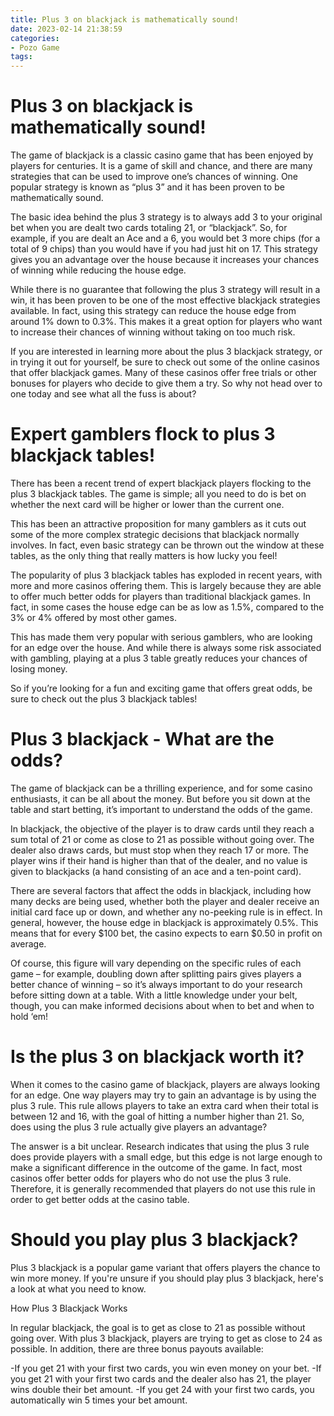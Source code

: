 ```yaml
---
title: Plus 3 on blackjack is mathematically sound!
date: 2023-02-14 21:38:59
categories:
- Pozo Game
tags:
---
```



#  Plus 3 on blackjack is mathematically sound!

The game of blackjack is a classic casino game that has been enjoyed by players for centuries. It is a game of skill and chance, and there are many strategies that can be used to improve one’s chances of winning. One popular strategy is known as “plus 3” and it has been proven to be mathematically sound.

The basic idea behind the plus 3 strategy is to always add 3 to your original bet when you are dealt two cards totaling 21, or “blackjack”. So, for example, if you are dealt an Ace and a 6, you would bet 3 more chips (for a total of 9 chips) than you would have if you had just hit on 17. This strategy gives you an advantage over the house because it increases your chances of winning while reducing the house edge.

While there is no guarantee that following the plus 3 strategy will result in a win, it has been proven to be one of the most effective blackjack strategies available. In fact, using this strategy can reduce the house edge from around 1% down to 0.3%. This makes it a great option for players who want to increase their chances of winning without taking on too much risk.

If you are interested in learning more about the plus 3 blackjack strategy, or in trying it out for yourself, be sure to check out some of the online casinos that offer blackjack games. Many of these casinos offer free trials or other bonuses for players who decide to give them a try. So why not head over to one today and see what all the fuss is about?

#  Expert gamblers flock to plus 3 blackjack tables!

There has been a recent trend of expert blackjack players flocking to the plus 3 blackjack tables. The game is simple; all you need to do is bet on whether the next card will be higher or lower than the current one.

This has been an attractive proposition for many gamblers as it cuts out some of the more complex strategic decisions that blackjack normally involves. In fact, even basic strategy can be thrown out the window at these tables, as the only thing that really matters is how lucky you feel!

The popularity of plus 3 blackjack tables has exploded in recent years, with more and more casinos offering them. This is largely because they are able to offer much better odds for players than traditional blackjack games. In fact, in some cases the house edge can be as low as 1.5%, compared to the 3% or 4% offered by most other games.

This has made them very popular with serious gamblers, who are looking for an edge over the house. And while there is always some risk associated with gambling, playing at a plus 3 table greatly reduces your chances of losing money.

So if you’re looking for a fun and exciting game that offers great odds, be sure to check out the plus 3 blackjack tables!

#  Plus 3 blackjack - What are the odds?

The game of blackjack can be a thrilling experience, and for some casino enthusiasts, it can be all about the money. But before you sit down at the table and start betting, it’s important to understand the odds of the game.

In blackjack, the objective of the player is to draw cards until they reach a sum total of 21 or come as close to 21 as possible without going over. The dealer also draws cards, but must stop when they reach 17 or more. The player wins if their hand is higher than that of the dealer, and no value is given to blackjacks (a hand consisting of an ace and a ten-point card).

There are several factors that affect the odds in blackjack, including how many decks are being used, whether both the player and dealer receive an initial card face up or down, and whether any no-peeking rule is in effect. In general, however, the house edge in blackjack is approximately 0.5%. This means that for every $100 bet, the casino expects to earn $0.50 in profit on average.

Of course, this figure will vary depending on the specific rules of each game – for example, doubling down after splitting pairs gives players a better chance of winning – so it’s always important to do your research before sitting down at a table. With a little knowledge under your belt, though, you can make informed decisions about when to bet and when to hold ‘em!

#  Is the plus 3 on blackjack worth it?

When it comes to the casino game of blackjack, players are always looking for an edge. One way players may try to gain an advantage is by using the plus 3 rule. This rule allows players to take an extra card when their total is between 12 and 16, with the goal of hitting a number higher than 21. So, does using the plus 3 rule actually give players an advantage?

The answer is a bit unclear. Research indicates that using the plus 3 rule does provide players with a small edge, but this edge is not large enough to make a significant difference in the outcome of the game. In fact, most casinos offer better odds for players who do not use the plus 3 rule. Therefore, it is generally recommended that players do not use this rule in order to get better odds at the casino table.

#  Should you play plus 3 blackjack?

Plus 3 blackjack is a popular game variant that offers players the chance to win more money. If you're unsure if you should play plus 3 blackjack, here's a look at what you need to know.

How Plus 3 Blackjack Works

In regular blackjack, the goal is to get as close to 21 as possible without going over. With plus 3 blackjack, players are trying to get as close to 24 as possible. In addition, there are three bonus payouts available:

-If you get 21 with your first two cards, you win even money on your bet.
-If you get 21 with your first two cards and the dealer also has 21, the player wins double their bet amount. 
-If you get 24 with your first two cards, you automatically win 5 times your bet amount.